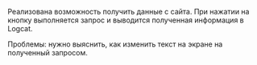 Реализована возможность получить данные с сайта.
При нажатии на кнопку выполняется запрос и выводится полученная информация в Logcat.

Проблемы: нужно выяснить, как изменить текст на экране на полученный запросом.
